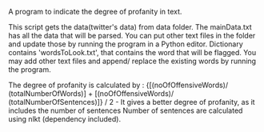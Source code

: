 A program to indicate the degree of profanity in text.

This script gets the data(twitter's data) from data folder. The mainData.txt has all the data that will be parsed. You can put other text files in the folder and update those by running the program in a Python editor.
Dictionary contains 'wordsToLook.txt', that contains the word that will be flagged. You may add other text files and append/ replace the existing words by running the program.

The degree of profanity is calculated by : {[(noOfOffensiveWords)/ (totalNumberOfWords)] + [(noOfOffensiveWords)/ (totalNumberOfSentences)]} / 2 - It gives a better degree of profanity, as it includes the number of sentences
Number of sentences are calculated using nlkt (dependency included).